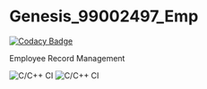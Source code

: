 # Genesis_99002497_Emp

[![Codacy Badge](https://api.codacy.com/project/badge/Grade/afb30fbd48204f5a9cd0d5a78f798d45)](https://app.codacy.com/manual/Genesis99002497/Genesis_99002497_Emp?utm_source=github.com&utm_medium=referral&utm_content=Genesis99002497/Genesis_99002497_Emp&utm_campaign=Badge_Grade_Dashboard)

Employee Record Management 

![C/C++ CI](https://github.com/Genesis99002497/Genesis_99002497_Emp/workflows/C/C++%20CI/badge.svg)
![C/C++ CI](https://github.com/Genesis99002497/Genesis_99002497_Emp/workflows/C/C++%20CI/badge.svg)
